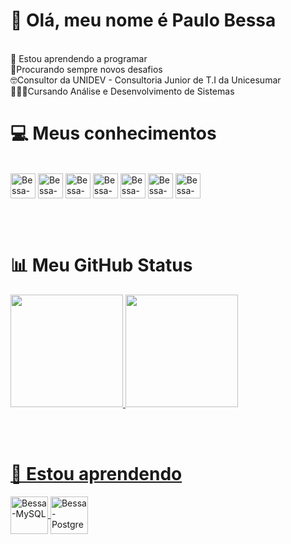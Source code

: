 # 👋 Olá, meu nome é Paulo Bessa 

<br>🌱 Estou aprendendo a programar<br>🤝Procurando sempre novos desafios<br>🤓Consultor da UNIDEV - Consultoria Junior de T.I da Unicesumar<br>👨🏻‍💻Cursando Análise e Desenvolvimento de Sistemas

# 💻 Meus conhecimentos
<br>
<div style="display: inline_block">
  <img align="center" alt="Bessa-HTML" height="40" width="40" src="https://cdn.jsdelivr.net/gh/devicons/devicon@latest/icons/html5/html5-original.svg"/>
  <img align="center" alt="Bessa-CSS" height="40" width="40" src="https://cdn.jsdelivr.net/gh/devicons/devicon@latest/icons/css3/css3-original.svg"/>
  <img align="center" alt="Bessa-JS" height="40" width="40" src="https://cdn.jsdelivr.net/gh/devicons/devicon@latest/icons/javascript/javascript-original.svg"/>
  <img align="center" alt="Bessa-C" height="40" width="40" src="https://cdn.jsdelivr.net/gh/devicons/devicon@latest/icons/c/c-original.svg"/>  
  <img align="center" alt="Bessa-Java" height="40" width="40" src="https://cdn.jsdelivr.net/gh/devicons/devicon@latest/icons/java/java-original.svg"/>  
  <img align="center" alt="Bessa-GitHub" height="40" width="40" src="https://cdn.jsdelivr.net/gh/devicons/devicon@latest/icons/github/github-original.svg"/>  
  <img align="center" alt="Bessa-Git" height="40" width="40" src="https://cdn.jsdelivr.net/gh/devicons/devicon@latest/icons/git/git-original.svg"/>  

<br><br>

# 📊 Meu GitHub Status
<div>
  <a href="https://github.com/PauloBessa7">
  <img loading="lazy" height="180em" src="https://github-readme-stats.vercel.app/api/top-langs/?username=PauloBessa7&layout=compact&langs_count=7&theme=dracula"/>
  <img loading="lazy" height="180em" src="https://github-readme-stats.vercel.app/api?username=PauloBessa7&show_icons=true&theme=dracula&include_all_commits=true&count_private=true"/>
</div>

<br><br>

# 📖 Estou aprendendo
<div style="display: inline_block">
  <img align="center" alt="Bessa-MySQL" height="60" width="60" src="https://cdn.jsdelivr.net/gh/devicons/devicon@latest/icons/mysql/mysql-original.svg" />
  <img align="center" alt="Bessa-Postgre" height="60" width="60" src="https://cdn.jsdelivr.net/gh/devicons/devicon@latest/icons/postgresql/postgresql-original.svg" />         
</div><br>
